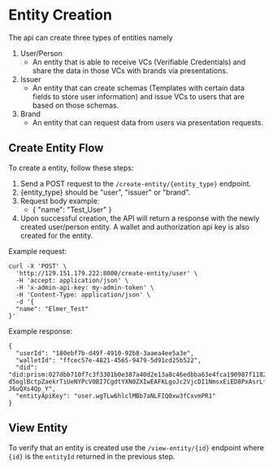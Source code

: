 # Entity Creation

The api can create three types of entities namely
1. User/Person
    - An entity that is able to receive VCs (Verifiable Credentials) and share the data in those VCs with brands via presentations.
2. Issuer
    - An entity that can create schemas (Templates with certain data fields to store user information) and issue VCs to users that are based on those schemas.
3. Brand
    - An entity that can request data from users via presentation requests.

## Create Entity Flow

To create a entity, follow these steps:

1. Send a POST request to the `/create-entity/{entity_type}` endpoint.
2. {entity_type} should be "user", "issuer" or "brand".
3. Request body example:
    - {
        "name": "Test_User"
      }
4. Upon successful creation, the API will return a response with the newly created user/person entity. A wallet and authorization api key is also created for the entity.

Example request:

```
curl -X 'POST' \
  'http://129.151.179.222:8000/create-entity/user' \
  -H 'accept: application/json' \
  -H 'x-admin-api-key: my-admin-token' \
  -H 'Content-Type: application/json' \
  -d '{
  "name": "Elmer_Test"
}'
```
Example response:

```
{
  "userId": "180ebf7b-d49f-4910-92b8-3aaea4ee5a3e",
  "walletId": "ffcec57e-4821-4565-9479-5d91cd25b522",
  "did": "did:prism:027dbb710f7c3f3301b0e387a40d2e13a8c46edbba63e4fca190987f1182b2ca:CnsKeRI6CgZhdXRoLTEQBEouCglzZWNwMjU2azESIQLhK1MWHE_qDN70ZVGz-d5oglBctpZaekrTiUeNYPcV0BI7CgdtYXN0ZXIwEAFKLgoJc2VjcDI1NmsxEiED8PxAsrLfOJSpNxF1lWBMa6DkYoANOvB-J6uQXs4Qp_Y",
  "entityApiKey": "user.wgTLw6hlclMBb7aNLFIQ0xw3fCxvmPR1"
}
```

## View Entity
To verify that an entity is created use the `/view-entity/{id}` endpoint where `{id}` is the `entityId` returned in the previous step.